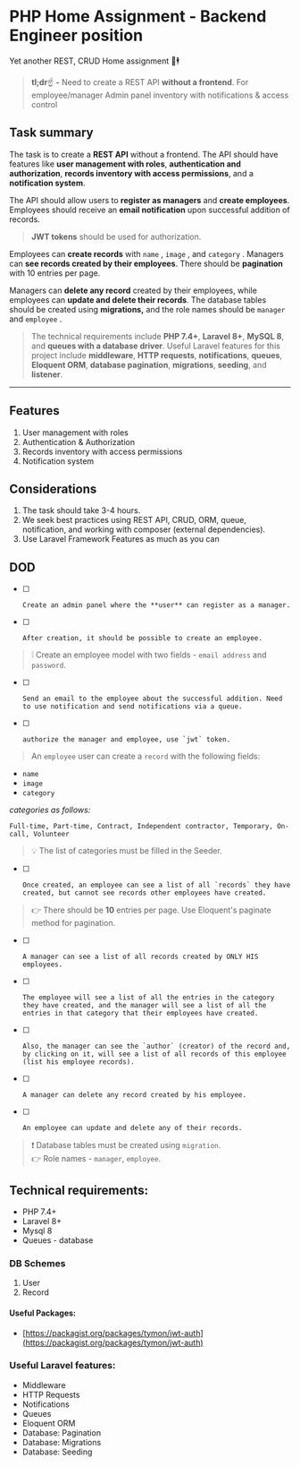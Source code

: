 # PHP Home Assignment - Backend Engineer position
Yet another REST, CRUD Home assignment 💼🕴️

> **tl;dr**☝️ **-** Need to create a REST API **without a frontend**. For employee/manager Admin panel inventory with notifications & access control

## Task summary

The task is to create a **REST API** without a frontend. The API should have features like **user management with roles**, **authentication and authorization**, **records inventory with access permissions**, and a **notification system**.

The API should allow users to **register as managers** and **create employees**. Employees should receive an **email notification** upon successful addition of records.

> **JWT tokens** should be used for authorization.

Employees can **create records** with `name` , `image` , and `category` . Managers can **see records created by their employees**. There should be **pagination** with 10 entries per page.  

Managers can **delete any record** created by their employees, while employees can **update and delete their records**. The database tables should be created using **migrations,** and the role names should be `manager` and `employee` .

> The technical requirements include **PHP 7.4+**, **Laravel 8+**, **MySQL 8**, and **queues with a database driver**. Useful Laravel features for this project include **middleware**, **HTTP requests**, **notifications**, **queues**, **Eloquent ORM**, **database pagination**, **migrations**, **seeding**, and **listener**.

* * *

## Features

1. User management with roles
2. Authentication & Authorization
3. Records inventory with access permissions
4. Notification system

## Considerations

1. The task should take 3-4 hours.
2. We seek best practices using REST API, CRUD, ORM, queue, notification, and working with composer (external dependencies).
3. Use Laravel Framework Features as much as you can

## DOD

- [ ]     Create an admin panel where the **user** can register as a manager.
- [ ]     After creation, it should be possible to create an employee.

> ❕ Create an employee model with two fields - `email address` and `password`.

- [ ]     Send an email to the employee about the successful addition. Need to use notification and send notifications via a queue.
- [ ]     authorize the manager and employee, use `jwt` token.

> An `employee` user can create a `record` with the following fields:

*   `name`
*   `image`
*   `category`

*categories as follows:*

`Full-time,
Part-time,
Contract,
Independent contractor,
Temporary,
On-call,
Volunteer`

> 💡 The list of categories must be filled in the Seeder.

- [ ]     Once created, an employee can see a list of all `records` they have created, but cannot see records other employees have created.

> 👉 There should be **10** entries per page. Use Eloquent's paginate method for pagination.

- [ ]     A manager can see a list of all records created by ONLY HIS employees.
- [ ]     The employee will see a list of all the entries in the category they have created, and the manager will see a list of all the entries in that category that their employees have created.
- [ ]     Also, the manager can see the `author` (creator) of the record and, by clicking on it, will see a list of all records of this employee (list his employee records).
- [ ]     A manager can delete any record created by his employee.
- [ ]     An employee can update and delete any of their records.

> ❗ Database tables must be created using `migration`.  
> 👉 Role names - `manager`, `employee`.

## Technical requirements:

*   PHP 7.4+
*   Laravel 8+
*   Mysql 8
*   Queues - database

### DB Schemes

1. User
2. Record

#### Useful Packages:

*   [https://packagist.org/packages/tymon/jwt-auth](https://packagist.org/packages/tymon/jwt-auth)

### Useful Laravel features:

*   Middleware
*   HTTP Requests
*   Notifications
*   Queues
*   Eloquent ORM
*   Database: Pagination
*   Database: Migrations
*   Database: Seeding
